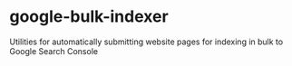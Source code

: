 # google-bulk-indexer
Utilities for automatically submitting website pages for indexing in bulk to Google Search Console
